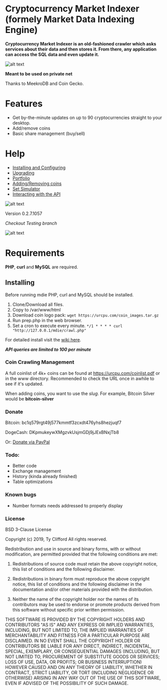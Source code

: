 # Cryptocurrency Market Indexer (formely Market Data Indexing Engine)

**Cryptocurrency Market Indexer is an old-fashioned crawler which asks services about their data and then stores it. From there, any application can access the SQL data and even update it.**


![alt text](https://urcpu.com/1.png "CMI")

**Meant to be used on private net**

Thanks to MeekroDB and Coin Gecko.

# Features

* Get by-the-minute updates on up to 90 cryptocurrencies straight to your desktop.
* Add/remove coins
* Basic share management (buy/sell)


# Help
* [Installing and Configuring](https://github.com/snick512/cryptomarketindexer/wiki/Installing-and-Configuring)
* [Upgrading](https://github.com/snick512/cryptomarketindexer/wiki/Upgrading-from-0.1.6-to-0.2.7)
* [Portfolio](https://github.com/snick512/cryptomarketindexer/wiki/Portfolio)
* [Adding/Removing coins](https://github.com/snick512/cryptomarketindexer/wiki/Manipuatling-Coinlist-table)
* [Set Simulator](https://github.com/snick512/cryptomarketindexer/wiki/Set-Simulator)
* [Interacting with the API](https://github.com/snick512/cryptomarketindexer/wiki/Interacting-with-the-API)

![alt text](https://urcpu.com/3.png "CMI")

Version 0.2.7.1057

_Checkout Testing branch_

![alt text](https://urcpu.com/4.png "CMI")

# Requirements

**PHP**, **curl** and **MySQL** are required.

## Installing
Before running mdie PHP, curl and MySQL should be installed.

1. Clone/Download all files. 
2. Copy to /var/www/html
3. Download coin logo pack: `wget https://urcpu.com/coin_images.tar.gz`
4. Run prep.php in the web browser.
5. Set a cron to execute every minute. `*/1 * * * * curl "http://127.0.0.1/mdie/crawl.php"`

For detailed install visit the [wiki here](https://github.com/snick512/cryptomarketindexer/wiki/Installing-and-Configuring).

***API queries are limited to 100 per minute***

### Coin Crawling Management

A full coinlist of 4k+ coins can be found at https://urcpu.com/coinlist.pdf or in the www directory. Recommended to check the URL once in awhile to see if it's updated.

When adding coins, you want to use the _slug_. For example, Bitcoin Silver would be **bitcoin-silver**

### Donate

Bitcoin: bc1q579rgt49j577kmmtf3zcxdt476yhs8hezjuqf7

DogeCash: DKpmukeywXMgzvkUsjmGDj9jJExBNxjTb8

Or: [Donate via PayPal](https://www.paypal.com/cgi-bin/webscr?cmd=_s-xclick&hosted_button_id=NGF8PZ7V2TAE6&source=url)


### Todo:

* Better code
* Exchange management
* History (kinda already finished)
* Table optimizations


### Known bugs

* Number formats needs addressed to properly display

### License

BSD 3-Clause License

Copyright (c) 2019, Ty Clifford
All rights reserved.

Redistribution and use in source and binary forms, with or without
modification, are permitted provided that the following conditions are met:

1. Redistributions of source code must retain the above copyright notice, this
   list of conditions and the following disclaimer.

2. Redistributions in binary form must reproduce the above copyright notice,
   this list of conditions and the following disclaimer in the documentation
   and/or other materials provided with the distribution.

3. Neither the name of the copyright holder nor the names of its
   contributors may be used to endorse or promote products derived from
   this software without specific prior written permission.

THIS SOFTWARE IS PROVIDED BY THE COPYRIGHT HOLDERS AND CONTRIBUTORS "AS IS"
AND ANY EXPRESS OR IMPLIED WARRANTIES, INCLUDING, BUT NOT LIMITED TO, THE
IMPLIED WARRANTIES OF MERCHANTABILITY AND FITNESS FOR A PARTICULAR PURPOSE ARE
DISCLAIMED. IN NO EVENT SHALL THE COPYRIGHT HOLDER OR CONTRIBUTORS BE LIABLE
FOR ANY DIRECT, INDIRECT, INCIDENTAL, SPECIAL, EXEMPLARY, OR CONSEQUENTIAL
DAMAGES (INCLUDING, BUT NOT LIMITED TO, PROCUREMENT OF SUBSTITUTE GOODS OR
SERVICES; LOSS OF USE, DATA, OR PROFITS; OR BUSINESS INTERRUPTION) HOWEVER
CAUSED AND ON ANY THEORY OF LIABILITY, WHETHER IN CONTRACT, STRICT LIABILITY,
OR TORT (INCLUDING NEGLIGENCE OR OTHERWISE) ARISING IN ANY WAY OUT OF THE USE
OF THIS SOFTWARE, EVEN IF ADVISED OF THE POSSIBILITY OF SUCH DAMAGE.
